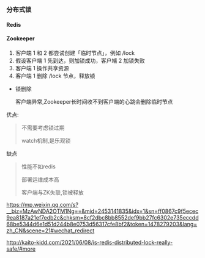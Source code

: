 ### 分布式锁

#### Redis



#### Zookeeper

1. 客户端 1 和 2 都尝试创建「临时节点」，例如 /lock
2. 假设客户端 1 先到达，则加锁成功，客户端 2 加锁失败
3. 客户端 1 操作共享资源
4. 客户端 1 删除 /lock 节点，释放锁

- 锁删除

  客户端异常,Zookeeper长时间收不到客户端的心跳会删除临时节点

优点:

> 不需要考虑锁过期
>
> watch机制,是乐观锁

缺点

> 性能不如redis
>
> 部署运维成本高
>
> 客户端与ZK失联,锁被释放



https://mp.weixin.qq.com/s?__biz=MzAwNDA2OTM1Ng==&mid=2453141835&idx=1&sn=ff0867c9f5ecec9ea8187a21ef7edb2c&chksm=8cf2dbc8bb8552def9bb27fc6302e735eccdd68be5344d6e1d51d244b8e0753d56317cfe8bf2&token=1478279203&lang=zh_CN&scene=21#wechat_redirect



http://kaito-kidd.com/2021/06/08/is-redis-distributed-lock-really-safe/#more